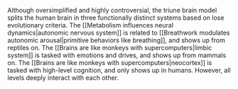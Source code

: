 Although oversimplified and highly controversial, the triune brain model splits the human brain in three functionally distinct systems based on lose evolutionary criteria. The [[Metabolism influences neural dynamics|autonomic nervous system]] is related to [[Breathwork modulates autonomic arousal|primitive behaviors like breathing]], and shows up from reptiles on. The [[Brains are like monkeys with supercomputers|limbic system]] is tasked with emotions and drives, and shows up from mammals on. The [[Brains are like monkeys with supercomputers|neocortex]] is tasked with high-level cognition, and only shows up in humans. However, all levels deeply interact with each other.